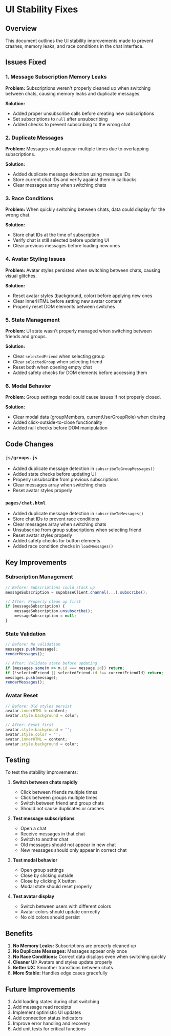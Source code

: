 # UI Stability Fixes

## Overview
This document outlines the UI stability improvements made to prevent crashes, memory leaks, and race conditions in the chat interface.

## Issues Fixed

### 1. Message Subscription Memory Leaks
**Problem:** Subscriptions weren't properly cleaned up when switching between chats, causing memory leaks and duplicate messages.

**Solution:**
- Added proper unsubscribe calls before creating new subscriptions
- Set subscriptions to `null` after unsubscribing
- Added checks to prevent subscribing to the wrong chat

### 2. Duplicate Messages
**Problem:** Messages could appear multiple times due to overlapping subscriptions.

**Solution:**
- Added duplicate message detection using message IDs
- Store current chat IDs and verify against them in callbacks
- Clear messages array when switching chats

### 3. Race Conditions
**Problem:** When quickly switching between chats, data could display for the wrong chat.

**Solution:**
- Store chat IDs at the time of subscription
- Verify chat is still selected before updating UI
- Clear previous messages before loading new ones

### 4. Avatar Styling Issues
**Problem:** Avatar styles persisted when switching between chats, causing visual glitches.

**Solution:**
- Reset avatar styles (background, color) before applying new ones
- Clear innerHTML before setting new avatar content
- Properly reset DOM elements between switches

### 5. State Management
**Problem:** UI state wasn't properly managed when switching between friends and groups.

**Solution:**
- Clear `selectedFriend` when selecting group
- Clear `selectedGroup` when selecting friend
- Reset both when opening empty chat
- Added safety checks for DOM elements before accessing them

### 6. Modal Behavior
**Problem:** Group settings modal could cause issues if not properly closed.

**Solution:**
- Clear modal data (groupMembers, currentUserGroupRole) when closing
- Added click-outside-to-close functionality
- Added null checks before DOM manipulation

## Code Changes

### `js/groups.js`
- Added duplicate message detection in `subscribeToGroupMessages()`
- Added state checks before updating UI
- Properly unsubscribe from previous subscriptions
- Clear messages array when switching chats
- Reset avatar styles properly

### `pages/chat.html`
- Added duplicate message detection in `subscribeToMessages()`
- Store chat IDs to prevent race conditions
- Clear messages array when switching chats
- Unsubscribe from group subscriptions when selecting friend
- Reset avatar styles properly
- Added safety checks for button elements
- Added race condition checks in `loadMessages()`

## Key Improvements

### Subscription Management
```javascript
// Before: Subscriptions could stack up
messageSubscription = supabaseClient.channel(...).subscribe();

// After: Properly clean up first
if (messageSubscription) {
    messageSubscription.unsubscribe();
    messageSubscription = null;
}
```

### State Validation
```javascript
// Before: No validation
messages.push(message);
renderMessages();

// After: Validate state before updating
if (messages.some(m => m.id === message.id)) return;
if (!selectedFriend || selectedFriend.id !== currentFriendId) return;
messages.push(message);
renderMessages();
```

### Avatar Reset
```javascript
// Before: Old styles persist
avatar.innerHTML = content;
avatar.style.background = color;

// After: Reset first
avatar.style.background = '';
avatar.style.color = '';
avatar.innerHTML = content;
avatar.style.background = color;
```

## Testing

To test the stability improvements:

1. **Switch between chats rapidly**
   - Click between friends multiple times
   - Click between groups multiple times
   - Switch between friend and group chats
   - Should not cause duplicates or crashes

2. **Test message subscriptions**
   - Open a chat
   - Receive messages in that chat
   - Switch to another chat
   - Old messages should not appear in new chat
   - New messages should only appear in correct chat

3. **Test modal behavior**
   - Open group settings
   - Close by clicking outside
   - Close by clicking X button
   - Modal state should reset properly

4. **Test avatar display**
   - Switch between users with different colors
   - Avatar colors should update correctly
   - No old colors should persist

## Benefits

1. **No Memory Leaks:** Subscriptions are properly cleaned up
2. **No Duplicate Messages:** Messages appear only once
3. **No Race Conditions:** Correct data displays even when switching quickly
4. **Cleaner UI:** Avatars and styles update properly
5. **Better UX:** Smoother transitions between chats
6. **More Stable:** Handles edge cases gracefully

## Future Improvements

1. Add loading states during chat switching
2. Add message read receipts
3. Implement optimistic UI updates
4. Add connection status indicators
5. Improve error handling and recovery
6. Add unit tests for critical functions

